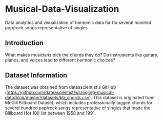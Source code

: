 # Musical-Data-Visualization
Data analytics and visualization of harmonic data for for several hundred pop/rock songs representative of singles

## Introduction
What makes musicians pick the chords they do? Do instruments like guitars, pianos, and voices lead to different harmonic choices?

## Dataset Information
The dataset was obtained from dateascientist's GitHub (https://github.com/dateascientist/wrangling-musical-data/blob/master/datasets/bb_chords.csv). This dataset is originated from  McGill Billboard Dataset, which includes professionally tagged chords for several hundred pop/rock songs representative of singles that made the Billboard Hot 100 list between 1958 and 1991.
